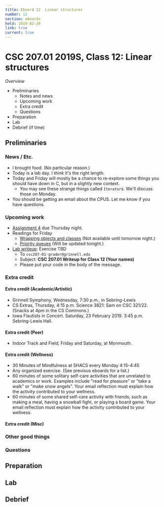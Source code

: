 ```yaml
---
title: Eboard 12  Linear structures
number: 12
section: eboards
held: 2019-02-20
link: true
current: true
---
```

CSC 207.01 2019S, Class 12:  Linear structures
==============================================

_Overview_

* Preliminaries
    * Notes and news
    * Upcoming work
    * Extra credit
    * Questions
* Preparation
* Lab
* Debrief (if time)

Preliminaries
-------------

### News / Etc.

* I brought food.  (No particular reason.)
* Today is a lab day.  I *think* it's the right length.
* Today and Friday will mostly be a chance to re-explore some things
  you should have down in C, but in a slightly new context.
    * You may see these strange things called `Iterator`s.  We'll
      discuss those on Monday.
* You should be getting an email about the CPUS.  Let me know if you have
  questions.

### Upcoming work

* [Assignment 4](../assignments/assignment04) due Thursday night.
* Readings for Friday
    * [Wrapping objects and classes](../readings/wrappers)
      (Not available until tomorrow night.)
    * [Priority queues](../readings/priority-queues)
      (Will be updated tonight.)
* [Lab writeup](../writeups/writeup12): Exercise TBD
    * To `csc207-01-grader@grinnell.edu`
    * Subject: **CSC 207.01 Writeup for Class 12 (Your names)**
    * Please put your code in the body of the message.

### Extra credit

#### Extra credit (Academic/Artistic)

* Grinnell Symphony, Wednesday, 7:30 p.m., in Sebring-Lewis
* CS Extras, Thursday, 4:15 p.m. Science 3821: Sam on CSC 321/22.
  (Snacks at 4pm in the CS Commons.)
* Iowa Flautists in Concert.  Saturday, 23 February 2019.
  3:45 p.m. Sebring-Lewis Hall.

#### Extra credit (Peer)

* Indoor Track and Field, Friday and Saturday, at Monmouth.

#### Extra credit (Wellness)

* 30 Minutes of Mindfulness at SHACS every Monday 4:15-4:45
* Any organized exercise.  (See previous eboards for a list.)
* 60 minutes of some solitary self-care activities that are unrelated to 
  academics or work.  Examples include "read for pleasure" or "take a
  walk" or "make snow angels".  Your email reflection must explain how
  the activity contributed to your wellness.
* 60 minutes of some shared self-care activity with friends, such as 
  making a meal, having a snowball fight, or playing a board game.
  Your email reflection must explain how the activity contributed to
  your wellness.

#### Extra credit (Misc)

### Other good things

### Questions

Preparation
-----------

Lab
---

Debrief
-------

